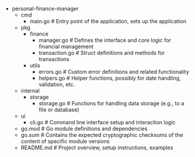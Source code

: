 - personal-finance-manager
    - cmd
        - main.go              # Entry point of the application, sets up the application
    - pkg
        - finance
            - manager.go       # Defines the interface and core logic for financial management
            - transaction.go   # Struct definitions and methods for transactions
        - utils
            - errors.go        # Custom error definitions and related functionality
            - helpers.go       # Helper functions, possibly for date handling, validation, etc.
    - internal
        - storage
            - storage.go       # Functions for handling data storage (e.g., to a file or database)
    - ui
        - cli.go               # Command line interface setup and interaction logic
    - go.mod                   # Go module definitions and dependencies
    - go.sum                   # Contains the expected cryptographic checksums of the content of specific module versions
    - README.md                # Project overview, setup instructions, examples
